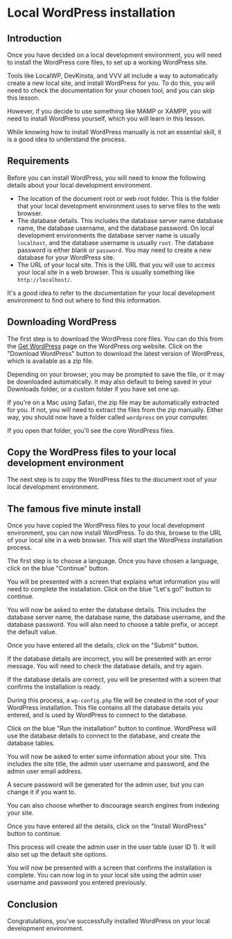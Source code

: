 # Local WordPress installation

## Introduction

Once you have decided on a local development environment, you will need to install the WordPress core files, to set up a working WordPress site.

Tools like LocalWP, DevKinsta, and VVV all include a way to automatically create a new local site, and install WordPress for you. To do this, you will need to check the documentation for your chosen tool, and you can skip this lesson.

However, if you decide to use something like MAMP or XAMPP, you will need to install WordPress yourself, which you will learn in this lesson.

While knowing how to install WordPress manually is not an essential skill, it is a good idea to understand the process.

## Requirements

Before you can install WordPress, you will need to know the following details about your local development environment.

- The location of the document root or web root folder. This is the folder that your local development environment uses to serve files to the web browser.
- The database details. This includes the database server name database name, the database username, and the database password. On local development environments the database server name is usually `localhost`, and the database username is usually `root`. The database password is either blank or `password`. You may need to create a new database for your WordPress site.
- The URL of your local site. This is the URL that you will use to access your local site in a web browser. This is usually something like `http://localhost/`.

It's a good idea to refer to the documentation for your local development environment to find out where to find this information.

## Downloading WordPress

The first step is to download the WordPress core files. You can do this from the [Get WordPress](https://wordpress.org/download/) page on the WordPress.org website. Click on the "Download WordPress" button to download the latest version of WordPress, which is available as a zip file.

Depending on your browser, you may be prompted to save the file, or it may be downloaded automatically. It may also default to being saved in your Downloads folder, or a custom folder if you have set one up.

If you're on a Mac using Safari, the zip file may be automatically extracted for you. If not, you will need to extract the files from the zip manually. Either way, you should now have a folder called `wordpress` on your computer.

If you open that folder, you'll see the core WordPress files. 

## Copy the WordPress files to your local development environment

The next step is to copy the WordPress files to the document root of your local development environment.

## The famous five minute install

Once you have copied the WordPress files to your local development environment, you can now install WordPress. To do this, browse to the URL of your local site in a web browser. This will start the WordPress installation process.

The first step is to choose a language. Once you have chosen a language, click on the blue "Continue" button.

You will be presented with a screen that explains what information you will need to complete the installation. Click on the blue "Let's go!" button to continue.

You will now be asked to enter the database details. This includes the database server name, the database name, the database username, and the database password. You will also need to choose a table prefix, or accept the default value. 

Once you have entered all the details, click on the "Submit" button.

If the database details are incorrect, you will be presented with an error message. You will need to check the database details, and try again.

If the database details are correct, you will be presented with a screen that confirms the installation is ready.

During this process, a `wp-config.php` file will be created in the root of your WordPress installation. This file contains all the database details you entered, and is used by WordPress to connect to the database.

Click on the blue "Run the installation" button to continue. WordPress will use the database details to connect to the database, and create the database tables.

You will now be asked to enter some information about your site. This includes the site title, the admin user username and password, and the admin user email address. 

A secure password will be generated for the admin user, but you can change it if you want to. 

You can also choose whether to discourage search engines from indexing your site.

Once you have entered all the details, click on the "Install WordPress" button to continue. 

This process will create the admin user in the user table (user ID 1). It will also set up the default site options. 

You will now be presented with a screen that confirms the installation is complete. You can now log in to your local site using the admin user username and password you entered previously.

## Conclusion

Congratulations, you've successfully installed WordPress on your local development environment.

